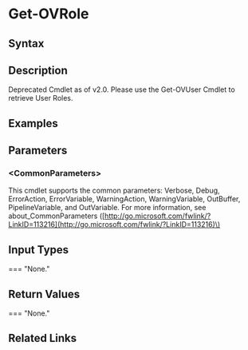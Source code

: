 ﻿---
description: Get role of user.
---

# Get-OVRole

## Syntax

## Description

Deprecated Cmdlet as of v2.0.  Please use the Get-OVUser Cmdlet to retrieve User Roles.

## Examples

## Parameters

### &lt;CommonParameters&gt;

This cmdlet supports the common parameters: Verbose, Debug, ErrorAction, ErrorVariable, WarningAction, WarningVariable, OutBuffer, PipelineVariable, and OutVariable. For more information, see about\_CommonParameters \([http://go.microsoft.com/fwlink/?LinkID=113216](http://go.microsoft.com/fwlink/?LinkID=113216)\)

## Input Types

=== "None."
 

 

## Return Values

=== "None."
 

 

## Related Links

